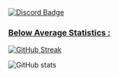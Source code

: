 <div id="badges">
  <a href="https://discord.com/users/586743480651350063">
    <img src="https://img.shields.io/badge/Discord-3e70dd?logo=discord&logoColor=white&style=for-the-badge" alt="Discord Badge"/>
</div>

### Below Average Statistics :
[![GitHub Streak](https://github-readme-streak-stats.herokuapp.com?user=JustaSqu1d&theme=vue-dark)](https://git.io/streak-stats)


  
![GitHub stats](https://github-readme-stats.vercel.app/api?username=JustaSqu1d&show_icons=true&count_private=true&theme=vue-dark)
